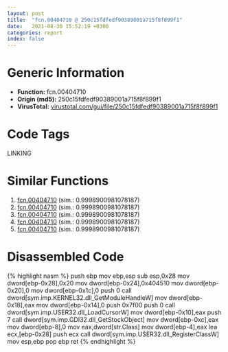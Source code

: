 ```yaml
---
layout: post
title:  "fcn.00404710 @ 250c15fdfedf90389001a715f8f899f1"
date:   2021-08-30 15:52:19 +0300
categories: report
index: false
---
```


# Generic Information
- **Function:** fcn.00404710
- **Origin (md5):** 250c15fdfedf90389001a715f8f899f1
- **VirusTotal:** [virustotal.com/gui/file/250c15fdfedf90389001a715f8f899f1][virustotal_ref]

# Code Tags
<span class="tag" id="LINKING">LINKING</span>


# Similar Functions

1. [fcn.00404710][similar_1_ref] (sim.: 0.9998900981078187)
2. [fcn.00404710][similar_2_ref] (sim.: 0.9998900981078187)
3. [fcn.00404710][similar_3_ref] (sim.: 0.9998900981078187)
4. [fcn.00404710][similar_4_ref] (sim.: 0.9998900981078187)
5. [fcn.00404710][similar_5_ref] (sim.: 0.9998900981078187)


# Disassembled Code

{% highlight nasm %}
push ebp
mov ebp,esp
sub esp,0x28
mov dword[ebp-0x28],0x20
mov dword[ebp-0x24],0x404510
mov dword[ebp-0x20],0
mov dword[ebp-0x1c],0
push 0
call dword[sym.imp.KERNEL32.dll_GetModuleHandleW]
mov dword[ebp-0x18],eax
mov dword[ebp-0x14],0
push 0x7f00
push 0
call dword[sym.imp.USER32.dll_LoadCursorW]
mov dword[ebp-0x10],eax
push 7
call dword[sym.imp.GDI32.dll_GetStockObject]
mov dword[ebp-0xc],eax
mov dword[ebp-8],0
mov eax,dword[str.Class]
mov dword[ebp-4],eax
lea ecx,[ebp-0x28]
push ecx
call dword[sym.imp.USER32.dll_RegisterClassW]
mov esp,ebp
pop ebp
ret 
{% endhighlight %}


[similar_1_ref]: /report/fcn.00404710@4d4fcf74241456077a469d0314f19113
[similar_2_ref]: /report/fcn.00404710@af7b97cbe46a9bbd53bd01a871bc3681
[similar_3_ref]: /report/fcn.00404710@c398239b28fba40957850413e73ec9b2
[similar_4_ref]: /report/fcn.00404710@b4c49e1bc49ca1bb2d68fc93ad15eb0b
[similar_5_ref]: /report/fcn.00404710@f364e12ffcdf9578b1eb1588196b803b
[virustotal_ref]: https://www.virustotal.com/gui/file/250c15fdfedf90389001a715f8f899f1